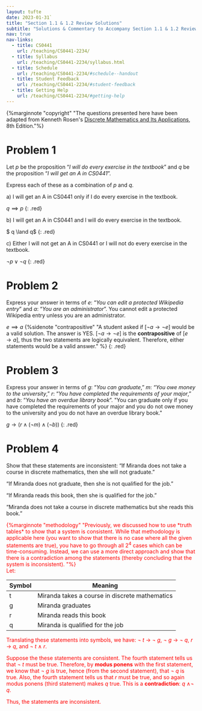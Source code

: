 ```yaml
---
layout: tufte
date: 2023-01-31`
title: "Section 1.1 & 1.2 Review Solutions"
subtitle: "Solutions & Commentary to Accompany Section 1.1 & 1.2 Review"
nav: true
nav-links:
  - title: CS0441
    url: /teaching/CS0441-2234/
  - title: Syllabus
    url: /teaching/CS0441-2234/syllabus.html
  - title: Schedule
    url: /teaching/CS0441-2234/#schedule--handout
  - title: Student Feedback
    url: /teaching/CS0441-2234/#student-feedback
  - title: Getting Help
    url: /teaching/CS0441-2234/#getting-help
---
```

<style>.red{color: red !important;}</style>

{%marginnote "copyright" "The questions presented here have been adapted from Kenneth Rosen's [Discrete Mathematics and Its Applications](https://www.amazon.com/Discrete-Mathematics-Applications-Kenneth-author/dp/1260091996/ref=pd_lpo_1?pd_rd_i=1260091996&psc=1), 8th Edition."%}

# Problem 1
Let $p$ be the proposition “*I will do every exercise in the textbook*” and $q$ be the proposition “*I will get an A in CS0441*”.

Express each of these as a combination of $p$ and $q$.

 a) I will get an A in CS0441 only if I do every exercise in the textbook.

 $q \implies p$
{: .red}

 b) I will get an A in CS0441 and I will do every exercise in the textbook.

 $ q \land q$
{: .red}

 c) Either I will not get an A in CS0441 or I will not do every exercise in the textbook.

 $\neg p \lor \neg q$
{: .red}

# Problem 2
Express your answer in terms of $e$: “*You can edit a protected Wikipedia entry*” and $a$: “*You are an administrator*”. 
You cannot edit a protected Wikipedia entry unless you are an administrator. 

 $e \implies a$ {%sidenote "contrapositive" "A student asked if [$\neg a \to \neg e$] would be a valid solution. The answer is YES. [$\neg a \to \neg e$] is the **contrapositive** of [$e \to a$], thus the two statements are logically equivalent. Therefore, either statements would be a valid answer."  %}
{: .red}


# Problem 3
Express your answer in terms of $g$: “*You can graduate*,” $m$: *“You owe money to the university*,” $r$: “*You have completed the requirements of your major*,” and $b$: “*You have an overdue library book*”.
 "You can graduate only if you have completed the requirements of your major and you do not owe money to the university and you do not have an overdue library book."

 $g \to (r \land (\neg m) \land (\neg b))$
{: .red}

# Problem 4
Show that these statements are inconsistent:
 “If Miranda does not take a course in discrete mathematics, then she will not graduate.”

 “If Miranda does not graduate, then she is not qualified for the job.”

 “If Miranda reads this book, then she is qualified for the job.”

 “Miranda does not take a course in discrete mathematics but she reads this book.”
<div class="red" markdown="1">
{%marginnote "methodology" "Previously, we discussed how to use *truth tables* to show that a system is consistent. While that methodology is applicable here (you want to show that there is no case where all the given statements are true), you have to go through all 2<sup>4</sup> cases which can be time-consuming. Instead, we can use a more direct approach and show that there is a contradiction among the statements (thereby concluding that the system is inconsistent). "%}
</div>
<div class="red" markdown="1">
Let:

| Symbol | Meaning                                        |
| ------ | ---------------------------------------------- |
| t      | Miranda takes a course in discrete mathematics |
| g      | Miranda  graduates                             |
| r      | Miranda reads this book                        |
| q      | Miranda is qualified for the job               |

Translating these statements into symbols, we have:
 ¬ *t* → ¬ *g*, ¬ *g* → ¬ *q*, *r* → *q*, and ¬ *t* ∧ *r*.

Suppose the these statements are consistent. The fourth statement tells us that ¬ *t* must be true. Therefore, by **modus ponens** with the first statement, we know that ¬ *g* is true, hence (from the second statement), that ¬ *q* is true. Also, the fourth statement tells us that *r* must be true, and so again modus ponens (third statement) makes *q* true. This is a **contradiction**: *q* ∧¬ *q*. 

Thus, the statements are inconsistent.
</div>

$$ $$